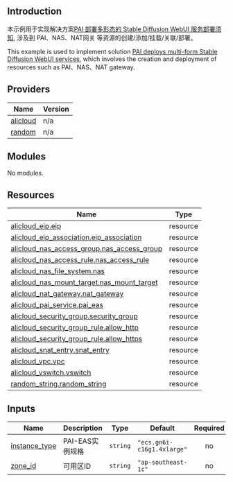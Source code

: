 <!-- BEGIN_TF_DOCS -->
## Introduction

<!-- DOCS_DESCRIPTION_CN -->
本示例用于实现解决方案[PAI 部署多形态的 Stable Diffusion WebUI 服务部署须知](https://www.aliyun.com/solution/tech-solution-deploy/2509703), 涉及到 PAI、NAS、NAT网关 等资源的创建/添加/挂载/关联/部署。
<!-- DOCS_DESCRIPTION_CN -->

<!-- DOCS_DESCRIPTION_EN -->
This example is used to implement solution [PAI deploys multi-form Stable Diffusion WebUI services](https://www.aliyun.com/solution/tech-solution-deploy/2509703), which involves the creation and deployment of resources such as PAI、NAS、NAT gateway.
<!-- DOCS_DESCRIPTION_EN -->


<!-- BEGIN_TF_DOCS -->
## Providers

| Name | Version |
|------|---------|
| <a name="provider_alicloud"></a> [alicloud](#provider\_alicloud) | n/a |
| <a name="provider_random"></a> [random](#provider\_random) | n/a |

## Modules

No modules.

## Resources

| Name | Type |
|------|------|
| [alicloud_eip.eip](https://registry.terraform.io/providers/aliyun/alicloud/latest/docs/resources/eip) | resource |
| [alicloud_eip_association.eip_association](https://registry.terraform.io/providers/aliyun/alicloud/latest/docs/resources/eip_association) | resource |
| [alicloud_nas_access_group.nas_access_group](https://registry.terraform.io/providers/aliyun/alicloud/latest/docs/resources/nas_access_group) | resource |
| [alicloud_nas_access_rule.nas_access_rule](https://registry.terraform.io/providers/aliyun/alicloud/latest/docs/resources/nas_access_rule) | resource |
| [alicloud_nas_file_system.nas](https://registry.terraform.io/providers/aliyun/alicloud/latest/docs/resources/nas_file_system) | resource |
| [alicloud_nas_mount_target.nas_mount_target](https://registry.terraform.io/providers/aliyun/alicloud/latest/docs/resources/nas_mount_target) | resource |
| [alicloud_nat_gateway.nat_gateway](https://registry.terraform.io/providers/aliyun/alicloud/latest/docs/resources/nat_gateway) | resource |
| [alicloud_pai_service.pai_eas](https://registry.terraform.io/providers/aliyun/alicloud/latest/docs/resources/pai_service) | resource |
| [alicloud_security_group.security_group](https://registry.terraform.io/providers/aliyun/alicloud/latest/docs/resources/security_group) | resource |
| [alicloud_security_group_rule.allow_http](https://registry.terraform.io/providers/aliyun/alicloud/latest/docs/resources/security_group_rule) | resource |
| [alicloud_security_group_rule.allow_https](https://registry.terraform.io/providers/aliyun/alicloud/latest/docs/resources/security_group_rule) | resource |
| [alicloud_snat_entry.snat_entry](https://registry.terraform.io/providers/aliyun/alicloud/latest/docs/resources/snat_entry) | resource |
| [alicloud_vpc.vpc](https://registry.terraform.io/providers/aliyun/alicloud/latest/docs/resources/vpc) | resource |
| [alicloud_vswitch.vswitch](https://registry.terraform.io/providers/aliyun/alicloud/latest/docs/resources/vswitch) | resource |
| [random_string.random_string](https://registry.terraform.io/providers/hashicorp/random/latest/docs/resources/string) | resource |

## Inputs

| Name | Description | Type | Default | Required |
|------|-------------|------|---------|:--------:|
| <a name="input_instance_type"></a> [instance\_type](#input\_instance\_type) | PAI-EAS实例规格 | `string` | `"ecs.gn6i-c16g1.4xlarge"` | no |
| <a name="input_zone_id"></a> [zone\_id](#input\_zone\_id) | 可用区ID | `string` | `"ap-southeast-1c"` | no |
<!-- END_TF_DOCS -->